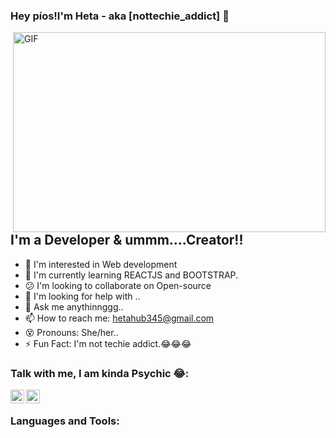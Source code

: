 ### Hey píos!I'm Heta - aka [nottechie_addict]  :wave:

<img align="right" alt="GIF" src="" width="500" height="320" />

## I'm a Developer & ummm....Creator!!
- :rainbow: I'm interested in Web development 
- :seedling: I'm currently learning REACTJS and BOOTSTRAP.
- :confused: I'm looking to collaborate on Open-source
- :revolving_hearts: I'm looking for help with ..
- :speech_balloon: Ask me anythinnggg..
- :mailbox: How to reach me: hetahub345@gmail.com
- :dizzy_face: Pronouns: She/her..
- :zap: Fun Fact:  I'm not techie addict.:joy::joy::joy:


### Talk with me, I am kinda Psychic :joy::
[<img align="left" alt="nottechie_addict | LinkedIn" width="22px" src="https://cdn.jsdelivr.net/npm/simple-icons@v3/icons/linkedin.svg" />][linkedin]
[<img align="left" alt="nottechie_addict | Instagram" width="22px" src="https://cdn.jsdelivr.net/npm/simple-icons@v3/icons/instagram.svg" />][instagram]

<br />

### Languages and Tools:






[linkedin]: https://www.linkedin.com/in/heta-patel-152169190
[instagram]: https://www.instagram.com/hetta.patel_/

